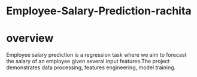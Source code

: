 # Employee-Salary-Prediction-rachita
# overview 
Employee salary prediction is a regression task where we aim to forecast the salary of an employee given several input features.The project demonstrates data processing, features engineering, model training.  
